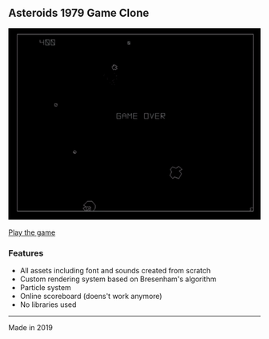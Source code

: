 ## Asteroids 1979 Game Clone
<img src="img/demo.gif" alt="icon">

[Play the game](https://asteroids-game-cblh.vercel.app/)

### Features

* All assets including font and sounds created from scratch
* Custom rendering system based on Bresenham's algorithm
* Particle system
* Online scoreboard (doens't work anymore)
* No libraries used

---
Made in 2019
